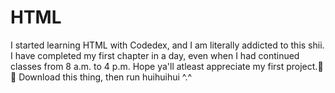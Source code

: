 # HTML
I started learning HTML with Codedex, and I am literally addicted to this shii. I have completed my first chapter in a day, even when I had continued classes from 8 a.m. to 4 p.m. Hope ya'll atleast appreciate my first project.👺👾
Download this thing, then run huihuihui ^.^
